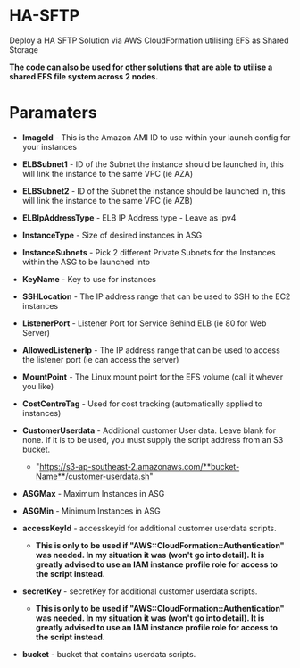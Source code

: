 # HA-SFTP
Deploy a HA SFTP Solution via AWS CloudFormation utilising EFS as Shared Storage

**The code can also be used for other solutions that are able to utilise a shared EFS file system across 2 nodes.**

# Paramaters
* **ImageId** - This is the Amazon AMI ID to use within your launch config for your instances

* **ELBSubnet1** - ID of the Subnet the instance should be launched in, this will link the instance to the same VPC (ie AZA)
 
* **ELBSubnet2** - ID of the Subnet the instance should be launched in, this will link the instance to the same VPC (ie AZB)

* **ELBIpAddressType** - ELB IP Address type - Leave as ipv4

* **InstanceType** - Size of desired instances in ASG
       
* **InstanceSubnets** - Pick 2 different Private Subnets for the Instances within the ASG to be launched into

* **KeyName** - Key to use for instances

* **SSHLocation** - The IP address range that can be used to SSH to the EC2 instances

* **ListenerPort** - Listener Port for Service Behind ELB (ie 80 for Web Server)

* **AllowedListenerIp** - The IP address range that can be used to access the listener port (ie can access the server)

* **MountPoint** - The Linux mount point for the EFS volume (call it whever you like)

* **CostCentreTag** - Used for cost tracking (automatically applied to instances)

* **CustomerUserdata** - Additional customer User data. Leave blank for none. If it is to be used, you must supply the script address from an S3 bucket.
  * "https://s3-ap-southeast-2.amazonaws.com/**bucket-Name**/customer-userdata.sh"
      
* **ASGMax** - Maximum Instances in ASG

* **ASGMin** - Minimum Instances in ASG

* **accessKeyId** - accesskeyid for additional customer userdata scripts. 
  * **This is only to be used if "AWS::CloudFormation::Authentication" was needed. In my situation it was (won't go into detail). It is greatly advised to use an IAM instance profile role for access to the script instead.**
 
* **secretKey** - secretKey for additional customer userdata scripts. 
  * **This is only to be used if "AWS::CloudFormation::Authentication" was needed. In my situation it was (won't go into detail). It is greatly advised to use an IAM instance profile role for access to the script instead.**

* **bucket** - bucket that contains userdata scripts.